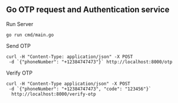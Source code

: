 ## Go OTP request and Authentication service

Run Server
```
go run cmd/main.go
```

Send OTP
``` 
curl -H "Content-Type: application/json" -X POST
 -d `{"phoneNumber": "+12384747473"}` http://localhost:8000/otp
```

Verify OTP 
```
curl -H "Content-Type application/json" -X POST
 -d `{"phoneNumber": "+12384747473", "code": "123456"}`
  http://localhost:8000/verify-otp
```